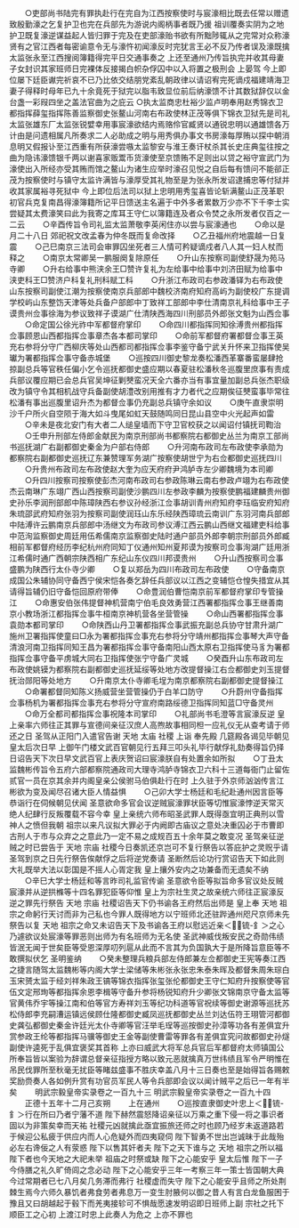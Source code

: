 <!-- { "loadSidebar": true } -->
　　○吏部尚书陆完有罪执赴行在完自为江西按察使时与宸濠相比既去任常以赠遗致殷勤濠之乞复护卫也完在兵部先为游说内阁柄事者既乃援  祖训覆奏实阴为之地护卫既复濠逆谋益起人皆归罪于完及在吏部濠贻书欲有所黜陟辄从之完常对众称濠贤有之官江西者每密谕意令无与濠忤初闻濠反时完犹言王必不反乃传者误及濠既擒太监张永至江西搜阅簿籍得完平日交通事奏之  上还至通州乃传旨执完并收其母妻子女封识其家班师日完裸体反接揭白帜杂俘囚中以入将置之极刑会  上晏驾  今上即位屡下廷臣谳完祈哀不已乃比依交结朋党紊乱朝政律以请诏宥完死谪戍福建靖海卫妻子得释时母年已九十余竟死于狱完以脂韦致显位前后纳濠馈不计其数狱辞仅以金台盏一彩叚四坐之盖法官曲为之庇云
○执太监商忠杜裕少监卢明奉用赵秀锦衣卫都指挥薛玺指挥陈善监察御史张鳌山河南右布政使林正茂等俱下锦衣卫狱先是司礼太监张雄东厂太监张锐嬖幸用事宸濠欲结内焉赂伶官臧贤以通锐忠明以通雄馈各万计由是问遗相属凡所奏求二人必助成之明与用秀俱办事文书房濠每厚贿以探中朝消息明又假报讣至江西重有所获濠尝嗾太监黎安与淮王奏讦杖杀其长史庄典玺往按之曲为隐讳濠馈银千两以谢喜家贩鬻币货濠使至京馈贿不足则出以贷之裕守宣武门为濠使出入所经亦受其贿而馆之鳌山为诸生应举时濠召见悦之自后每有馈问不能郤正茂为按察使时与镇守太监许满皆与濠厚受其礼物至是为张永所发诏逮捕忠等付狱并收其家属裕寻死狱中  今上即位后法司以狱上忠明用秀玺喜皆论斩满鳌山正茂革职初官兵克复南昌得濠簿籍所记平日馈送主名遍于中外多者累数万少亦不下千李士实尝疑其太费濠笑曰此为我寄之库耳王守仁以簿籍连及者众令焚之永所发者仅百之一二云
　　○辛酉传旨令司礼监太监萧敬李英闲住亦以尝与宸濠通也
　　○命以是月二十八日  郊祀祝文改孟春为仲冬既而复命改择
　　○乙丑福州府地震越一日复震
　　○己巳南京三法司会审罪囚坐死者三人情可矜疑谪戍者八人其一妇人杖而释之
　　○南京太常卿吴一鹏服阕复除原任
　　○升山东按察司副使舒晟为苑马寺卿
　　○升右给事中熊浃余王□赞许复礼为左给事中给事中刘济田赋为给事中浃吏科王□赞济户科复礼刑科赋工科
　　○升浙江布政司右参政潘铎为右布政使山东按察司副使江潮为按察使南京兵部郎中魏校济南府知府高屿为副使校广东提调学校屿山东整饬天津等处兵备户部郎中丁致祥工部郎中李仕清南京礼科给事中王子谟贵州佥事徐海为参议致祥子谟湖广仕清陕西海四川刑部员外郎张文魁为山西佥事
　　○命定国公徐光祚中军都督府掌印
　　○命四川都指挥同知徐溥贵州都指挥佥事顾恩山西都指挥佥事章杰各本都司掌印
　　○命前军都督府署都督佥事王英充右参将分守广西柳庆等处山西都司都指挥佥事李鉴守备宁武关升怀来卫指挥使吴瓛为署都指挥佥事守备赤城堡
　　○巡按四川御史黎龙奏松潘西革寨番蛮屡肆抢掠副总兵等官秩任偏小乞令巡抚都御史盛应期以春夏驻松潘秋冬巡腹里庶事有责成兵部议覆应期已会总兵官吴坤征剿僰蛮况天全六番亦当有事宜量加副总兵张杰职级改为镇守令其相机战守兵备副使胡澧改别用推有才力者代之应期俟征僰蛮事毕常往松潘有事出巡腹里诏升杰为都督佥事仍充副总兵镇守余如议
　　○庚午直隶崇明沙千户所火自空陨于海大如斗曳尾如虹天鼓随鸣同日昆山县空中火光起声如雷
　　○辛未是夜北安门有大者二人缒皇墙而下守卫官校获之以闻诏付镇抚司鞫治
　　○壬申升刑部左侍郎金献民为南京刑部尚书都察院右都御史丛兰为南京工部尚书巡抚湖广右副都御史秦金为户部右侍郎
　　○升河南布政司左布政使李承勋为都察院右副都御史巡抚辽东兼赞理军务湖广按察使胡世宁为右佥都御史巡抚四川
　　○升贵州布政司左布政使赵大奎为应天府府尹鸿胪寺左少卿魏境为本司卿
　　○升四川按察司按察使彭杰河南布政司右参政陈琳云南右参政卢翊为右布政使杰云南琳广东翊广西山西按察司副使沙鹏四川左参政李麟为按察使鹏福建麟贵州御史孙乐李润刑部郎中陈璋陕西右参议孙经浙江佥事胡训青州府知府李珏临安府知府朱琉邵武府知府张羽为按察司副使润珏山东乐经陕西璋琉云南训广东羽河南兵部郎中陆溥许云鹏南京兵部郎中汤继文为布政司参议溥江西云鹏山西继文福建吏科给事中范洵监察御史周廷用伍希儒南京监察御史陆时通户部员外郎李朝宗刑部员外郎臧相前军都督府经历李纪杭州府同知丁仪通州知州夏邦谟为按察司佥事洵湖广廷用浙江希儒时通广西朝宗陕西相广东纪山东仪四川邦谟贵州
　　○升山西按察司佥事盛鹏为陕西行太仆寺少卿
　　○复以郑岳为四川布政司左布政使
　　○守备南京成国公朱辅协同守备西宁侯宋恺各奏乞辞任兵部议以江西之变辅恺仓惶失措宜从其请得旨辅仍旧守备恺回原府带俸
　　○命豊润伯曹恺南京前军都督府掌印专管操江
　　○命惠安伯张伟提督神机营南宁伯毛良效勇营江西署都指挥佥事王继善南京小教场浙江都指挥佥事牛桓南京神机营各坐营管操
　　○命山西署都指挥佥事袁勋本都司掌印
　　○命陕西山丹卫署都指挥佥事武振充副总兵协守甘肃升湖广施州卫署指挥使童曰□永为署都指挥佥事充右参将分守靖州都指挥佥事琴大声守备清浪河南卫指挥同知王昌为署都指挥佥事守备南阳山西太原右卫指挥使马豸为署都指挥佥事守备平虏城大同右卫指挥使张宁守备广灵城
　　○癸酉升山东布政司左布政使姚镆为都察院右副都御史巡抚延绥等处地方改提督操江右佥都御史刘玉提督抚治郧阳等处地方
　　○升南京太仆寺卿毛埕为南京都察院右副都御史提督操江
　　○命署都督同知陈义扬威营坐营管操仍于白羊口防守
　　○升蔚州守备指挥佥事杨机为署都指挥佥事充右参将分守宣府南路绥德卫指挥同知蓝□守备灵州
　　○命万全都司都指挥佥事祝隆本司掌印
　　○礼部尚书毛澄等言宸濠反逆  皇上亲率六师往正其罪与宣德间亲征汉庶人高煦故事相同柦一应礼仪无从查考请于师还之日  圣驾从正阳门入遣官告谢  天地  太庙  社稷  上诣  奉先殿  几筵殿各谒见毕朝见  皇太后次日早  上御午门楼文武百官朝见行五拜三叩头礼毕行献俘礼劾奏得旨仍择日诏告天下次日早文武百官上表庆贺诏曰宸濠朕自有处置余如所拟
　　○丁丑太监魏彬传旨令五府六部都察院通政司大理寺鸿胪寺锦衣卫六科十三道每衙门止留佐贰官一员在京其余并内阁皇亲公侯驸马伯俱赴行在时  上久驻于外京师汹汹传言江彬欲为变及闻尽召诸大臣人情益惧
　　○己卯大学士杨廷和毛纪赴通州因言臣等恭诣行在伺候朝见伏闻  圣意欲命多官会议逆贼宸濠罪状臣等切惟宸濠悖逆天常灭绝人纪肆行反叛覆载不容今幸  皇上亲统六师布昭圣武罪人既得亟宜明正典刑以雪神人之愤但我朝  祖宗以来凡议拟大罪必于内阙即古庙议之意处决重囚必于市曹即古刑人于市与众弃之之意此乃一定不易之成规百五十余年莫之敢变况  圣驾亲征逆贼之时已尝告于  天地  宗庙  社稷今日奏凯还京岂可不复行祭告以答庇护之灵贶乎请  圣驾到京之日先行祭告俟献俘之后将逆党奏请  圣断然后论功行赏诏告天下如此则大礼既举大法以彰国是不摇人心胥定我  皇上攘外安内之功兼备而无遗矣不纳
　　○辛巳大学士杨廷和等言昨司礼监官传谕  圣意欲令臣等拟旨命多官议处反贼宸濠并从逆拱樤等十四名罪犯臣等仰惟  皇上为宗社生灵之故亲统六师往正宸濠反逆之罪先行祭告  天地  宗庙  社稷诏告天下仍书谕各王府然后出师是  皇上奉  天地  祖宗之命躬行天讨而非为己私也今罪人既得地方以宁班师北还驻跸通州咫尺京师未先祭告以复  天地  祖宗之命又未诏告天下及书谕各王府以慰远近亲＜锍-釒＞之心乃遽欲议处宸濠等罪恶则出师为有名班师为无名使  圣武神威伐叛安民之奇勋伟绩皆泯无闻于世矣臣等受恩深厚叨列扈从此而不言其为负国孰大于是所降旨意臣等不敢撰拟伏乞  圣明鉴纳
　　○癸未整理兵粮兵部左侍郎兼左佥都御史王宪等奏江西之捷言随驾太监魏彬等内阁大学士梁储等朱彬张永张忠朱泰朱晖及都督朱周朱琮白玉宋赟太监于经刘祥朱政王镐等锦衣指挥张玺张伦都御史王守仁知府升按察使等官伍文定邢珣等都指挥余恩李楫等守备升参将杨锐知府升少卿张文锦南京守备太监等官黄伟乔宇等操江南和伯等官方寿祥刘玉等纪功科道等官祝续等御史谢源等巡抚苏松侍郎李充嗣漕运镇远侯顾仕隆都御史臧凤巡抚都御史丛兰刘达伍符王珝管河都御史龚弘都御史秦金许廷光太仆寺卿等官汪举毛珵等巡按御史孙漳等功各有差俱宜升赏参政王纶等都指挥马骥等御史王金等副使曹雷等罪各有差俱宜究问故都御史孙燧副使许逵死于乱俱宜褒奖其首称  上亦曰威武大将军总兵官后军都督府太师镇国公所奉旨皆以案验为辞谓总督亲征指授方略以致元恶就擒真万世纬绩且军令严明惟在吊民伐罪所至秋毫无扰臣等睹兹盛事不胜庆幸盖八月十三日奏也至是始得旨各赐敕奖励赍奏人各如例升赏有功官员军民人等令兵部即会议以闻计贼平之后已一年有半矣
　　明武宗毅皇帝实录卷之一百九十三
明武宗毅皇帝实录卷之一百九十四
　　正德十五年十二月己亥朔
　　上在通州
　　○巡按直隶御史叶忠上＜锍-釒＞行在所曰乃者宁藩不道  陛下赫然震怒降诏亲征以万乘之重下侵一将之事识者固以为非策矣幸而天祐  社稷元凶就擒此亟宜振旅还师之时也顾乃经岁未返道路若于候迎公私疲于供应内而人心危疑外而四夷窥伺  陛下智勇不世出岂诚昧于此哉殆必左右谗佞之人有荥惑  陛下以售其奸者夫  陛下之天下谁与之  天地  祖宗之所以福  陛下者也今天地之大祀未举  祖庙之时祭或缺  陛下之心能安乎  皇太后惟  陛下一子今侍膳之礼久旷倚闾之念必动  陛下之心能安乎三年一考察三年一策士皆国朝大典今过常期者已七八月矣几务滞而弗行  社稷虚而失守  陛下之心能安乎且师之所处荆棘生焉今六师久暴饥者弗食劳者弗息万一变生肘腋何以御之昔人有言白龙鱼服困于豫且又曰胡越起于毂下而羌夷接轸可不惧哉愿速发明诏即日班师上副  宗社之托下顺臣工之心初  上渡江时忠上此奏人为危之  上亦不罪也
